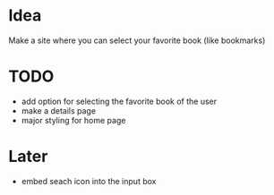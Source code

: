 # Idea
Make a site where you can select your favorite book (like bookmarks)

# TODO
+ add option for selecting the favorite book of the user
+ make a details page
+ major styling for home page

# Later
+ embed seach icon into the input box
